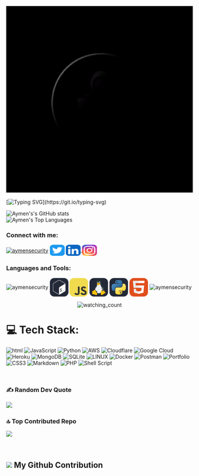 
<center><img src="./aymensecurity.gif"></center>

[![Typing SVG](https://readme-typing-svg.demolab.com?font=Fira+Code&pause=1000&color=38F76F&random=false&width=435&lines=Hi%2C+I'm+Aymen+Ahmedin%2C+;a+bug+bounty+hunter.)](https://git.io/typing-svg)

![Aymen's's GitHub stats](https://github-readme-stats.vercel.app/api?username=aymensecurity&theme=vue-dark&show_icons=true)
<br>
![Aymen's Top Languages](https://github-readme-stats.vercel.app/api/top-langs/?username=aymensecurity&theme=vue-dark&layout=compact&show_icons=true&exclude_repos=macao)

<h3 align="left">Connect with me:</h3>
<p align="left">
<a href="https://hackerone.com/aymensecurity?type=user" target="blank"><img align="center" src="https://camo.githubusercontent.com/3a6f805f6edbfeb85bbfff6828c93549ab897c7081bc295f5756d15af2c44647/68747470733a2f2f6564656e742e6769746875622e696f2f537570657254696e7949636f6e732f696d616765732f7376672f6861636b65726f6e652e737667" alt="aymensecurity" height="30" width="40" /></a>
<a href="https://x.com/aymensecurity" target="blank"><img align="center" src="https://github.com/tandpfun/skill-icons/blob/main/icons/Twitter.svg" alt="aymensecurity" height="30" width="40" /></a>
<a href="https://www.linkedin.com/in/aymen-ahmedin-79714730b" target="blank"><img align="center" src="https://github.com/tandpfun/skill-icons/blob/main/icons/LinkedIn.svg" alt="aymensecurity" height="30" width="40" />
<a href="https://instagram.com/aymen_security" target="blank"><img align="center" src="https://github.com/tandpfun/skill-icons/blob/main/icons/Instagram.svg" alt="aymensecurity" height="30" width="40" />

</a>
</p>
<h3 align="left">Languages and Tools:</h3>
<p align="left"> <img align="center" src="https://github.com/tandpfun/skill-icons/blob/main/icons/Kali-Dark.svg" alt="aymensecurity" height="50" width="50" /> 

<img align="center" src="https://github.com/tandpfun/skill-icons/blob/main/icons/Bash-Dark.svg" alt="aymensecurity" height="50" width="50" />

<img align="center" src="https://github.com/tandpfun/skill-icons/blob/main/icons/JavaScript.svg" alt="aymensecurity" height="50" width="50" />

<img align="center" src="https://github.com/tandpfun/skill-icons/blob/main/icons/Linux-Dark.svg" alt="aymensecurity" height="50" width="50" />

<img align="center" src="https://github.com/tandpfun/skill-icons/blob/main/icons/Python-Dark.svg" alt="aymensecurity" height="50" width="50" />

<img align="center" src="https://github.com/tandpfun/skill-icons/blob/main/icons/HTML.svg" alt="aymensecurity" height="50" width="50" />

<img align="center" src="https://user-images.githubusercontent.com/25181517/183570228-6a040b9f-3ddf-47a2-a201-743121dac664.png" alt="aymensecurity" height="50" width="50" />
</p>
<p align="center">
    <img src="https://komarev.com/ghpvc/?username=aymensecurity&color=lightgrey" alt="watching_count" />
</p>
 



# 💻 Tech Stack:
![html](https://img.shields.io/badge/html5-%23E34F26.svg?style=plastic&logo=html5&logoColor=white) ![JavaScript](https://img.shields.io/badge/javascript-%23323330.svg?style=plastic&logo=javascript&logoColor=%23F7DF1E) ![Python](https://img.shields.io/badge/python-3670A0?style=plastic&logo=python&logoColor=ffdd54) ![AWS](https://img.shields.io/badge/AWS-%23FF9900.svg?style=plastic&logo=amazon-aws&logoColor=white) ![Cloudflare](https://img.shields.io/badge/Cloudflare-F38020?style=plastic&logo=Cloudflare&logoColor=white) ![Google Cloud](https://img.shields.io/badge/Google%20Cloud-%234285F4.svg?style=plastic&logo=google-cloud&logoColor=white) ![Heroku](https://img.shields.io/badge/apache-%23D42029.svg?style=plastic&logo=apache&logoColor=white) ![MongoDB](https://img.shields.io/badge/MongoDB-%234ea94b.svg?style=plastic&logo=mongodb&logoColor=white) ![SQLite](https://img.shields.io/badge/sqlite-%2307405e.svg?style=plastic&logo=sqlite&logoColor=white) ![LINUX](https://img.shields.io/badge/Linux-FCC624?style=plastic&logo=linux&logoColor=black) ![Docker](https://img.shields.io/badge/docker-%230db7ed.svg?style=plastic&logo=docker&logoColor=white) ![Postman](https://img.shields.io/badge/Postman-FF6C37?style=plastic&logo=postman&logoColor=white) ![Portfolio](https://img.shields.io/badge/Portfolio-%23000000.svg?style=plastic&logo=firefox&logoColor=#FF7139) ![CSS3](https://img.shields.io/badge/css3-%231572B6.svg?style=plastic&logo=css3&logoColor=white) ![Markdown](https://img.shields.io/badge/markdown-%23000000.svg?style=plastic&logo=markdown&logoColor=white) ![PHP](https://img.shields.io/badge/php-%23777BB4.svg?style=plastic&logo=php&logoColor=white) ![Shell Script](https://img.shields.io/badge/shell_script-%23121011.svg?style=plastic&logo=gnu-bash&logoColor=white)

<br>


### ✍️ Random Dev Quote
![](https://quotes-github-readme.vercel.app/api?type=horizontal&theme=tokyonight)
<br>

### 🔝 Top Contributed Repo
![](https://github-contributor-stats.vercel.app/api?username=aymensecurity&limit=5&theme=tokyonight&combine_all_yearly_contributions=true)

 
<br>

## <img src="https://media.giphy.com/media/iY8CRBdQXODJSCERIr/giphy.gif" width="35"><b> My Github Contribution </b>
<br>



<!---
aymensecurity/aymensecurity is a ✨ special ✨ repository because its `README.md` (this file) appears on your GitHub profile.
You can click the Preview link to take a look at your changes.
--->
